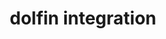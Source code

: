 ---
title: "dolfin integration"
titleList: dolfin
summary: "Dolfin Point of Sale and Merchandising presents a customisable ERP solution to meet Fashion, Apparel and General Merchandise retailer’s needs."
type: platform
image: "/uploads/logo-platform-dolfin.png"
imageAlt: dolfin logo
weight: 18
---